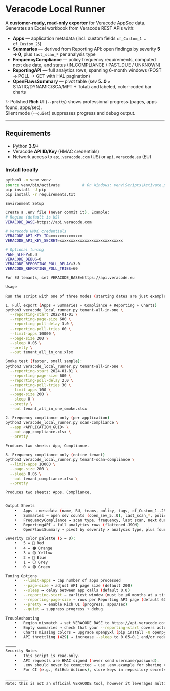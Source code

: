 # Veracode Local Runner

A **customer-ready, read-only exporter** for Veracode AppSec data.  
Generates an Excel workbook from Veracode REST APIs with:

- **Apps** — application metadata (incl. custom fields `cf_Custom_1 … cf_Custom_25`)
- **Summaries** — derived from Reporting API: open findings by severity **5 → 0**, plus `last_scan_*` per analysis type
- **FrequencyCompliance** — policy frequency requirements, computed next due date, and status (IN_COMPLIANCE / PAST_DUE / UNKNOWN)
- **ReportingAPI** — full analytics rows, spanning 6-month windows (POST → POLL → GET with HAL pagination)
- **OpenFlawsSummary** — pivot table (sev **5..0** × STATIC/DYNAMIC/SCA/MPT + Total) and labeled, color-coded bar charts

✨ Polished **Rich UI** (`--pretty`) shows professional progress (pages, apps found, apps/sec).  
Silent mode (`--quiet`) suppresses progress and debug output.

---

## Requirements

- Python **3.9+**  
- Veracode **API ID/Key** (HMAC credentials)  
- Network access to `api.veracode.com` (US) or `api.veracode.eu` (EU)

### Install locally

```bash
python3 -m venv venv
source venv/bin/activate          # On Windows: venv\Scripts\Activate.ps1
pip install -U pip
pip install -r requirements.txt

Environment Setup

Create a .env file (never commit it). Example:
# Region (default is US)
VERACODE_BASE=https://api.veracode.com

# Veracode HMAC credentials
VERACODE_API_KEY_ID=xxxxxxxxxxxxxx
VERACODE_API_KEY_SECRET=xxxxxxxxxxxxxxxxxxxxxxxxxxxx

# Optional tuning
PAGE_SLEEP=0.0
VERACODE_DEBUG=0
VERACODE_REPORTING_POLL_DELAY=3.0
VERACODE_REPORTING_POLL_TRIES=60

For EU tenants, set VERACODE_BASE=https://api.veracode.eu

Usage

Run the script with one of three modes (starting dates are just examples, feel free to adjust them as you need them to be):

1. Full export (Apps + Summaries + Compliance + Reporting + Charts)
python3 veracode_local_runner.py tenant-all-in-one \
  --reporting-start 2022-01-01 \
  --reporting-page-size 600 \
  --reporting-poll-delay 3.0 \
  --reporting-poll-tries 60 \
  --limit-apps 10000 \
  --page-size 200 \
  --sleep 0.05 \
  --pretty \
  --out tenant_all_in_one.xlsx

Smoke test (faster, small sample):
python3 veracode_local_runner.py tenant-all-in-one \
  --reporting-start 2024-01-01 \
  --reporting-page-size 600 \
  --reporting-poll-delay 2.0 \
  --reporting-poll-tries 30 \
  --limit-apps 100 \
  --page-size 200 \
  --sleep 0 \
  --pretty \
  --out tenant_all_in_one_smoke.xlsx

2. Frequency compliance only (per application)
python3 veracode_local_runner.py scan-compliance \
  --app <APPLICATION_GUID> \
  --out app_compliance.xlsx \
  --pretty

Produces two sheets: App, Compliance.

3. Frequency compliance only (entire tenant)
python3 veracode_local_runner.py tenant-scan-compliance \
  --limit-apps 10000 \
  --page-size 200 \
  --sleep 0.05 \
  --out tenant_compliance.xlsx \
  --pretty

Produces two sheets: Apps, Compliance.


Output Sheets
	•	Apps → metadata (name, BU, teams, policy, tags, cf_Custom_1..25)
	•	Summaries → open sev counts (open_sev_5..0), last_scan_*, policy_status
	•	FrequencyCompliance → scan type, frequency, last scan, next due, status (+ cf_*)
	•	ReportingAPI → full analytics rows (flattened JSON)
	•	OpenFlawsSummary → pivot by severity × analysis type, plus four bar charts

Severity color palette (5 → 0):
	•	5 = 🔴 Red
	•	4 = 🟠 Orange
	•	3 = 🟡 Yellow
	•	2 = 🔵 Blue
	•	1 = ⚪ Grey
	•	0 = 🟢 Green

Tuning Options
	•	--limit-apps → cap number of apps processed
	•	--page-size → adjust API page size (default 200)
	•	--sleep → delay between app calls (default 0.0)
	•	--reporting-start → earliest window (must be ≤6 months at a time; script walks windows until now)
	•	--reporting-page-size → rows per Reporting API page (default 600)
	•	--pretty → enable Rich UI (progress, apps/sec)
	•	--quiet → suppress progress + debug

Troubleshooting
	•	Region mismatch → set VERACODE_BASE to https://api.veracode.com (US, default) or https://api.veracode.eu (EU).
	•	Empty summaries → check that your --reporting-start covers actual findings data.
	•	Charts missing colors → upgrade openpyxl (pip install -U openpyxl). Labels always display.
	•	API throttling (429) → increase --sleep to 0.05–0.1 and/or reduce --limit-apps.

⸻
Security Notes
	•	This script is read-only.
	•	API requests are HMAC signed (never send username/password).
	•	.env should never be committed — use .env.example for sharing config.
	•	For CI (e.g., GitHub Actions), store keys in repository secrets.

__________
Note: this is not an official VERACODE tool, however it leverages multiple VERACODE REST API. For full documentation please see: https://docs.veracode.com/r/c_rest_intro


